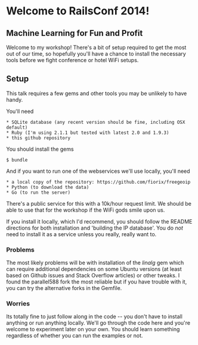 # Welcome to RailsConf 2014!
## Machine Learning for Fun and Profit

Welcome to my workshop! There's a bit of setup required to get the most out of our time, so hopefully you'll have a chance to install the necessary tools before we fight conference or hotel WiFi setups.

## Setup

This talk requires a few gems and other tools you may be unlikely to have handy. 

You'll need

	* SQLite database (any recent version should be fine, including OSX default)
	* Ruby (I'm using 2.1.1 but tested with latest 2.0 and 1.9.3)
	* this github repository
	
You should install the gems

`$ bundle`

And if you want to run one of the webservices we'll use locally, you'll need

	* a local copy of the repository: https://github.com/fiorix/freegeoip
	* Python (to download the data)
	* Go (to run the server)

There's a public service for this with a 10k/hour request limit. We should be able to use that for the workshop if the WiFi gods smile upon us.

If you install it locally, which I'd recommend, you should follow the README directions for both installation and 'building the IP database'. You do *not* need to install it as a service unless you really, really want to.
	
### Problems

The most likely problems will be with installation of the _linalg_ gem which can require additional dependencies on some Ubuntu versions (at least based on Github issues and Stack Overflow articles) or other tweaks. I found the parallel588 fork the most reliable but if you have trouble with it, you can try the alternative forks in the Gemfile.

### Worries

Its totally fine to just follow along in the code -- you don't have to install anything or run anything locally. We'll go through the code here and you're welcome to experiment later on your own. You should learn something regardless of whether you can run the examples or not.



